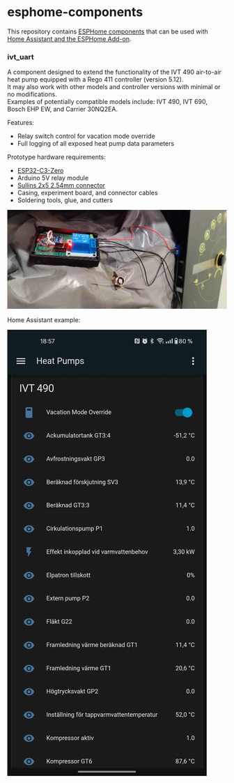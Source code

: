# esphome-components

This repository contains [ESPHome components](https://esphome.io/components/external_components) that can be used with [Home Assistant and the ESPHome Add-on](https://www.home-assistant.io/addons/).

### ivt_uart

A component designed to extend the functionality of the IVT 490 air-to-air heat pump equipped with a Rego 411 controller (version 5.12).  
It may also work with other models and controller versions with minimal or no modifications.  
Examples of potentially compatible models include: IVT 490, IVT 690, Bosch EHP EW, and Carrier 30NQ2EA.

Features:
- Relay switch control for vacation mode override
- Full logging of all exposed heat pump data parameters

Prototype hardware requirements:
- [ESP32-C3-Zero](https://www.waveshare.com/wiki/ESP32-C3-Zero)
- Arduino 5V relay module
- [Sullins 2x5 2.54mm connector](https://www.digikey.se/sv/products/detail/sullins-connector-solutions/EBC05DRXN/1318485)
- Casing, experiment board, and connector cables
- Soldering tools, glue, and cutters

![Prototype hardware for IVT 490 Rego 411 component](/assets/images/ivt_gateway_prototype.jpg)

Home Assistant example:

![Home Assistant screenshot on Android](/assets/images/home_assistant_example.jpg)
